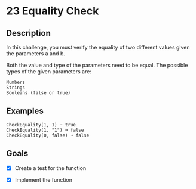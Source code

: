 # 23 Equality Check

## Description

In this challenge, you must verify the equality of two different values given the parameters a and b.

Both the value and type of the parameters need to be equal. The possible types of the given parameters are:

    Numbers
    Strings
    Booleans (false or true)

## Examples

```
CheckEquality(1, 1) ➞ true
CheckEquality(1, "1") ➞ false
CheckEquality(0, false) ➞ false
```

## Goals

- [x] Create a test for the function
- [x] Implement the function

